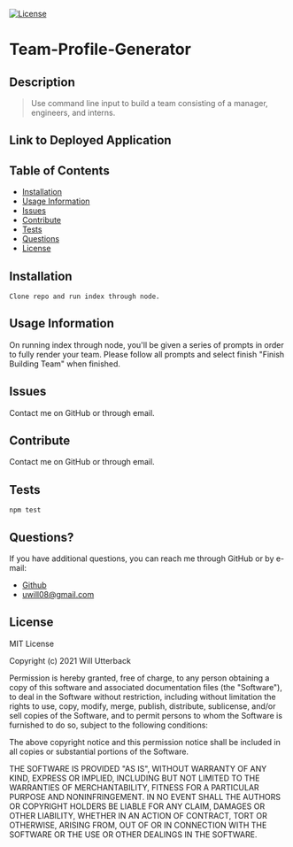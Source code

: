 [![License](https://img.shields.io/badge/license-MIT-green)](http://choosealicense.com/licenses/mit/)
# Team-Profile-Generator

## Description

> Use command line input to build a team consisting of a manager, engineers, and interns.

## Link to Deployed Application

## Table of Contents

- [Installation](#Installation)
- [Usage Information](#Usage-Information)
- [Issues](#Issues)
- [Contribute](#Contribute)
- [Tests](#Tests)
- [Questions](#Questions)
- [License](#License)

## Installation

```
Clone repo and run index through node.
```

## Usage Information

On running index through node, you'll be given a series of prompts in order to fully render your team. Please follow all prompts and select finish "Finish Building Team" when finished.

## Issues

Contact me on GitHub or through email.

## Contribute

Contact me on GitHub or through email.

## Tests

```
npm test
```

## Questions?
If you have additional questions, you can reach me through GitHub or by e-mail:
* [Github](https://github.com/wjutterback)
* uwill08@gmail.com

## License

MIT License

Copyright (c) 2021 Will Utterback

Permission is hereby granted, free of charge, to any person obtaining a copy
of this software and associated documentation files (the "Software"), to deal
in the Software without restriction, including without limitation the rights
to use, copy, modify, merge, publish, distribute, sublicense, and/or sell
copies of the Software, and to permit persons to whom the Software is
furnished to do so, subject to the following conditions:

The above copyright notice and this permission notice shall be included in all
copies or substantial portions of the Software.

THE SOFTWARE IS PROVIDED "AS IS", WITHOUT WARRANTY OF ANY KIND, EXPRESS OR
IMPLIED, INCLUDING BUT NOT LIMITED TO THE WARRANTIES OF MERCHANTABILITY,
FITNESS FOR A PARTICULAR PURPOSE AND NONINFRINGEMENT. IN NO EVENT SHALL THE
AUTHORS OR COPYRIGHT HOLDERS BE LIABLE FOR ANY CLAIM, DAMAGES OR OTHER
LIABILITY, WHETHER IN AN ACTION OF CONTRACT, TORT OR OTHERWISE, ARISING FROM,
OUT OF OR IN CONNECTION WITH THE SOFTWARE OR THE USE OR OTHER DEALINGS IN THE
SOFTWARE.


